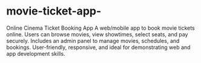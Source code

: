 # movie-ticket-app-
Online Cinema Ticket Booking App  A web/mobile app to book movie tickets online. Users can browse movies, view showtimes, select seats, and pay securely. Includes an admin panel to manage movies, schedules, and bookings. User-friendly, responsive, and ideal for demonstrating web and app development skills.
